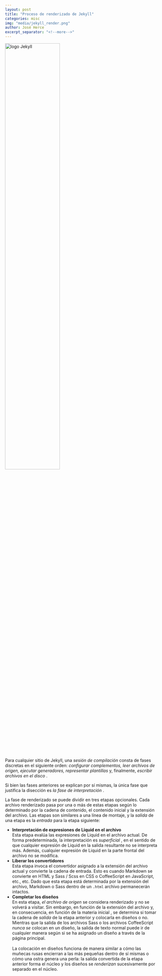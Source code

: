 ```yaml
---
layout: post
title: "Proceso de renderizado de Jekyll"
categories: misc
img: "media/jekyll_render.png"
author: José Herce
excerpt_separator: "<!--more-->"
---
```


<article class="article">
  <div class="improve right hide-on-mobiles"> <a data-proofer-ignore=""
      href="https://github.com/jekyll/jekyll/edit/master/docs/_docs/rendering-process.md" target="_blank"><i class="fa fa-pencil"></i>
      </a> </div>
  <p class="post-paragraph">
    <a href="https://github.com/jekyll/jekyll/issues/4262" target="_blank"><img class="excerpt-image" src="{{ page.img | relative_url }}" width="60%" alt="logo Jekyll" /></a>
  </p>

  <!-- <h1 class="post-paragraph"> <span> <span>Proceso de renderizado de Jekyll</span> </span> </h1> -->
  <p class="post-paragraph"> <span> <span>Para cualquier sitio de Jekyll, una </span> </span><em> <span> <span>sesión de
          compilación</span> </span> </em> <span> <span> consta de fases discretas en el siguiente orden: </span>
    </span><em> <span> <span>configurar complementos, leer archivos de origen, ejecutar generadores, representar
          plantillas</span> </span> </em> <span> <span> y, finalmente, </span> </span><em> <span> <span>escribir
          archivos en el disco</span> </span> </em> <span> <span> .</span> </span> </p>
  <p class="post-paragraph"> <span> <span>Si bien las fases anteriores se explican por sí mismas, la única fase que
        justifica la disección es </span> </span><em> <span> <span>la fase de interpretación</span> </span> </em> <span>
      <span> .</span> </span> </p>
  <p class="post-paragraph"> <span> <span>La fase de renderizado se puede dividir en tres etapas opcionales. </span>
      <span class="">Cada archivo renderizado pasa por una o más de estas etapas según lo determinado por la cadena de
        contenido, el contenido inicial y la extensión del archivo. </span> <span>Las etapas son similares a una línea
        de montaje, y la </span> </span><em> <span> <span>salida</span> </span> </em> <span> <span> de una etapa es la
      </span> </span><em> <span> <span>entrada</span> </span> </em> <span> <span> para la etapa siguiente:</span>
    </span> </p>
<!--more-->
  <ul>
    <li><strong> <span> <span>Interpretación de expresiones de Liquid en el archivo</span> </span> </strong><br> <span>
        <span> Esta etapa evalúa las expresiones de Liquid en el archivo actual. </span> <span>De forma predeterminada,
          la interpretación es </span> </span><em> <span> <span>superficial</span> </span> </em> <span> <span> , en el
          sentido de que cualquier expresión de Liquid en la salida resultante no se interpreta más.
        </span> <span>Además, cualquier expresión de Liquid en la parte frontal del archivo no se modifica.</span>
      </span> </li>
    <li><strong> <span> <span>Liberar los convertidores</span> </span> </strong><br> <span> <span> Esta etapa invoca el
          convertidor asignado a la extensión del archivo actual y convierte la cadena de entrada.
        </span> <span>Esto es cuando Markdown se convierte en HTML y Sass / Scss en CSS o CoffeeScript en JavaScript,
          etc., etc.
          Dado que esta etapa está determinada por la extensión del archivo, Markdown o Sass dentro de un </span>
      </span><code class="language-plaintext highlighter-rouge">.html</code> <span> <span>archivo permanecerán
          intactos.</span> </span> </li>
    <li><strong> <span> <span>Completar los diseños</span> </span> </strong><br> <span> <span> En esta etapa, </span>
      </span><em> <span> <span>el archivo de origen</span> </span> </em> <span> <span> se considera renderizado y no se
          volverá a visitar. </span> <span>Sin embargo, en función de la extensión del archivo y, en consecuencia, en
          función de la materia </span> <span>inicial </span> <span>, se determina si tomar la </span> <span>cadena de
        </span> </span><em> <span> <span>salida</span> </span> </em> <span> <span> de la etapa anterior y colocarla en
          diseños o no. </span> <span>Mientras que la salida de los archivos Sass o los archivos CoffeeScript </span>
      </span><em> <span> <span>nunca se</span> </span> </em> <span> <span> colocan en un diseño, la salida de texto
          normal puede ir de cualquier manera según si se ha asignado un diseño
          a través de la página principal. </span> </span><br><br> <span> <span class=""> La colocación en diseños
          funciona de manera similar a cómo las muñecas rusas encierran a las más pequeñas
          dentro de sí mismas o cómo una ostra genera una perla: la salida convertida de la etapa anterior forma el
          núcleo y los diseños se </span><em> <span class="">renderizan</span> </em> <span class=""> sucesivamente
        </span> </span><em> <span></span> </em> <span> <span> por separado en el núcleo.</span> </span> </li>
  </ul>
</article>
